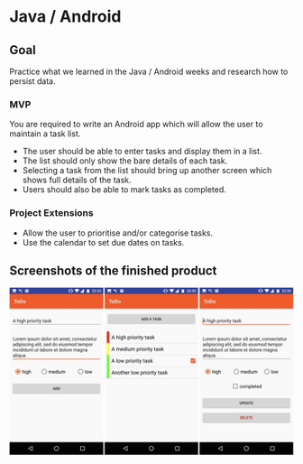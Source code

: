 # Java / Android 

## Goal

Practice what we learned in the Java / Android weeks and research how to persist data.

### MVP

You are required to write an Android app which will allow the user to maintain a task list.

* The user should be able to enter tasks and display them in a list.
* The list should only show the bare details of each task.
* Selecting a task from the list should bring up another screen which shows full details of the task.
* Users should also be able to mark tasks as completed.

### Project Extensions

* Allow the user to prioritise and/or categorise tasks.
* Use the calendar to set due dates on tasks.

## Screenshots of the finished product

![Alt text](ToDoList/screenshots/todo.jpg?raw=true)
